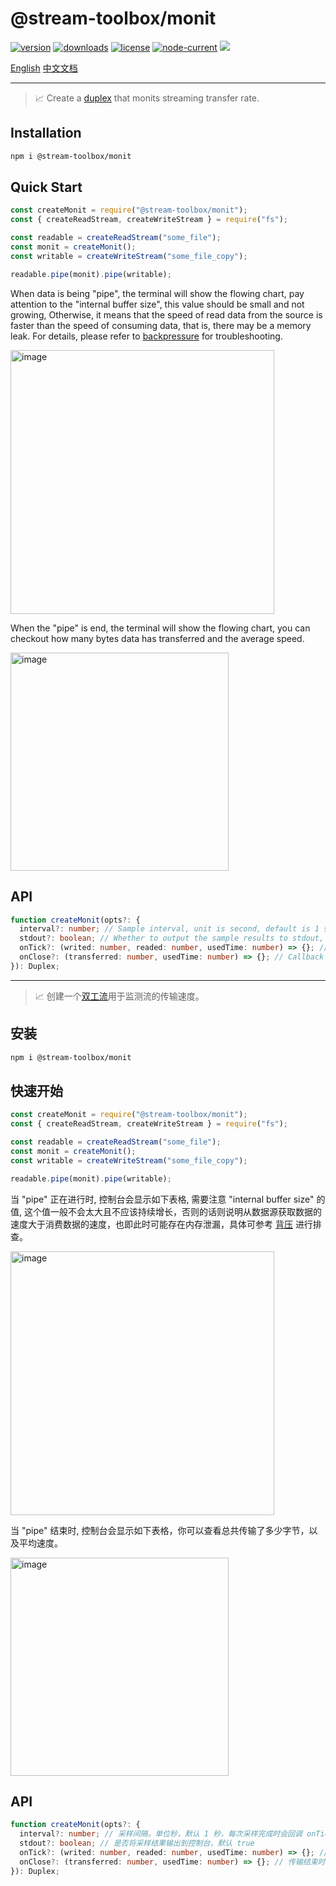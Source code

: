 # @stream-toolbox/monit

<p>
    <a href="https://www.npmjs.com/package/@stream-toolbox/monit" target="_blank"><img src="https://img.shields.io/npm/v/@stream-toolbox/monit.svg?style=for-the-badge" alt="version"></a>
    <a href="https://npmcharts.com/compare/@stream-toolbox/monit" target="_blank"><img src="https://img.shields.io/npm/dm/@stream-toolbox/monit.svg?style=for-the-badge" alt="downloads"></a>
    <a href="https://github.com/haochuan9421/stream-toolbox/blob/master/packages/monit/LICENSE" target="_blank"><img src="https://img.shields.io/npm/l/@stream-toolbox/monit.svg?style=for-the-badge" alt="license"></a>
    <a href="https://github.com/haochuan9421/stream-toolbox/tree/master/packages/monit" target="_blank"><img src="https://img.shields.io/node/v/@stream-toolbox/monit.svg?style=for-the-badge" alt="node-current"></a>
    <a href="https://github.com/haochuan9421/stream-toolbox" target="_blank"><img src="https://img.shields.io/badge/stream--toolbox-%F0%9F%A7%B0-orange?style=for-the-badge"></a>
</p>

[English](#installation) [中文文档](#安装)

---

> 📈 Create a [duplex](https://nodejs.org/api/stream.html#duplex-and-transform-streams) that monits streaming transfer rate.

## Installation

```bash
npm i @stream-toolbox/monit
```

## Quick Start

```js
const createMonit = require("@stream-toolbox/monit");
const { createReadStream, createWriteStream } = require("fs");

const readable = createReadStream("some_file");
const monit = createMonit();
const writable = createWriteStream("some_file_copy");

readable.pipe(monit).pipe(writable);
```

When data is being "pipe", the terminal will show the flowing chart, pay attention to the "internal buffer size", this value should be small and not growing, Otherwise, it means that the speed of read data from the source is faster than the speed of consuming data, that is, there may be a memory leak. For details, please refer to [backpressure](https://nodejs.org/en/docs/guides/backpressuring-in-streams/) for troubleshooting.

<img width="422" alt="image" src="https://user-images.githubusercontent.com/5093611/226332484-9c42d153-cc6c-4e7c-a053-87428e1ea3f3.png">

When the "pipe" is end, the terminal will show the flowing chart, you can checkout how many bytes data has transferred and the average speed.

<img width="349" alt="image" src="https://user-images.githubusercontent.com/5093611/226806757-f05c1adf-3312-4bd4-8db2-b086be169bcf.png">

## API

```ts
function createMonit(opts?: {
  interval?: number; // Sample interval, unit is second, default is 1 second, "onTick" will be call backed and the terminal will refresh every sample interval.
  stdout?: boolean; // Whether to output the sample results to stdout, default "true".
  onTick?: (writed: number, readed: number, usedTime: number) => {}; // "writed" is the total amount of data writed to monit, "readed" is the total amount of data readed from monit, and "usedTime" is since start.
  onClose?: (transferred: number, usedTime: number) => {}; // Callback at the end of transfer, "transferred" indicates the total amount of data transferred, "usedTime" is since start.
}): Duplex;
```

---

> 📈 创建一个[双工流](https://nodejs.org/api/stream.html#duplex-and-transform-streams)用于监测流的传输速度。

## 安装

```bash
npm i @stream-toolbox/monit
```

## 快速开始

```js
const createMonit = require("@stream-toolbox/monit");
const { createReadStream, createWriteStream } = require("fs");

const readable = createReadStream("some_file");
const monit = createMonit();
const writable = createWriteStream("some_file_copy");

readable.pipe(monit).pipe(writable);
```

当 "pipe" 正在进行时, 控制台会显示如下表格, 需要注意 "internal buffer size" 的值, 这个值一般不会太大且不应该持续增长，否则的话则说明从数据源获取数据的速度大于消费数据的速度，也即此时可能存在内存泄漏，具体可参考 [背压](https://nodejs.org/en/docs/guides/backpressuring-in-streams/) 进行排查。

<img width="422" alt="image" src="https://user-images.githubusercontent.com/5093611/226332484-9c42d153-cc6c-4e7c-a053-87428e1ea3f3.png">

当 "pipe" 结束时, 控制台会显示如下表格，你可以查看总共传输了多少字节，以及平均速度。

<img width="349" alt="image" src="https://user-images.githubusercontent.com/5093611/226806757-f05c1adf-3312-4bd4-8db2-b086be169bcf.png">

## API

```ts
function createMonit(opts?: {
  interval?: number; // 采样间隔，单位秒，默认 1 秒，每次采样完成时会回调 onTick 和刷新控制台
  stdout?: boolean; // 是否将采样结果输出到控制台，默认 true
  onTick?: (writed: number, readed: number, usedTime: number) => {}; // 每轮采样结束时回调，writed 是已写入 monit 的数据总量，readed 是已从 monit 读取的数据总量，usedTime 是已耗时多少秒
  onClose?: (transferred: number, usedTime: number) => {}; // 传输结束时回调，transferred 表示已传输的数据总量，usedTime 是已耗时多少秒
}): Duplex;
```
